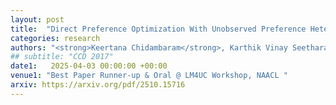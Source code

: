 ```yaml
---
layout: post
title:  "Direct Preference Optimization With Unobserved Preference Heterogeneity"
categories: research
authors: "<strong>Keertana Chidambaram</strong>, Karthik Vinay Seetharaman, Vasilis Syrgkanis"
## subtitle: "CCD 2017"
date1:   2025-04-03 00:00:00 +00:00
venue1: "Best Paper Runner-up & Oral @ LM4UC Workshop, NAACL "
arxiv: https://arxiv.org/pdf/2510.15716
---
```

<!-- Technical and design details of the Intel RealSense R200 and D400 series -->

<!-- I wrote a paper describing the details of a family of RGBD cameras, ASICs and algorithms produced by Intel. It was submitted and accepted to CCD 2017, a CVPR 2017 Workshop. My coauthors were all senior management at Intel and the paper was written to inform the academic community of issues, challenges and priorities in building stereoscopic depth cameras for production use. We highlight state-of-the-art performance on modern datasets, on certain metrics, along with establishing baselines for new datasets and evaluation metrics for depth cameras in general. -->
